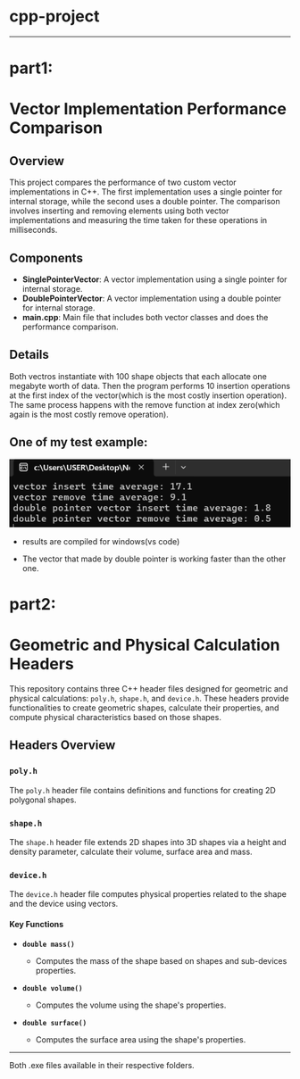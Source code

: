 # cpp-project

***
# part1:
  # Vector Implementation Performance Comparison

## Overview
This project compares the performance of two custom vector implementations in C++. The first implementation uses a single pointer for internal storage, while the second uses a double pointer. The comparison involves inserting and removing elements using both vector implementations and measuring the time taken for these operations in milliseconds.

## Components
- **SinglePointerVector**: A vector implementation using a single pointer for internal storage.
- **DoublePointerVector**: A vector implementation using a double pointer for internal storage.
- **main.cpp**: Main file that includes both vector classes and does the performance comparison.

## Details
Both vectros instantiate with 100 shape objects that each allocate one megabyte worth of data. Then the program performs 10 insertion operations at the first index of the vector(which is the most costly insertion operation). The same process happens with the remove function at index zero(which again is the most costly remove operation).



## One of my test example:
![res](Part1/result1.png)
- results are compiled for windows(vs code)

- The vector that made by double pointer is working faster than the other one.


# part2:
# Geometric and Physical Calculation Headers

This repository contains three C++ header files designed for geometric and physical calculations: `poly.h`, `shape.h`, and `device.h`. These headers provide functionalities to create geometric shapes, calculate their properties, and compute physical characteristics based on those shapes.

## Headers Overview

### `poly.h`
The `poly.h` header file contains definitions and functions for creating 2D polygonal shapes.
  
### `shape.h`
The `shape.h` header file extends 2D shapes into 3D shapes via a height and density parameter, calculate their volume, surface area and mass.

### `device.h`
The `device.h` header file computes physical properties related to the shape and the device using vectors.

#### Key Functions

- **`double mass()`**
  - Computes the mass of the shape based on shapes and sub-devices properties.

- **`double volume()`**
  - Computes the volume using the shape's properties.

- **`double surface()`**
  - Computes the surface area using the shape's properties.
***
Both .exe files available in their respective folders.
